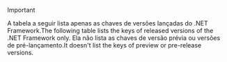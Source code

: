 
> [!IMPORTANT]
> <span data-ttu-id="3188b-101">A tabela a seguir lista apenas as chaves de versões lançadas do .NET Framework.</span><span class="sxs-lookup"><span data-stu-id="3188b-101">The following table lists the keys of released versions of the .NET Framework only.</span></span> <span data-ttu-id="3188b-102">Ela não lista as chaves de versão prévia ou versões de pré-lançamento.</span><span class="sxs-lookup"><span data-stu-id="3188b-102">It doesn't list the keys of preview or pre-release versions.</span></span>
